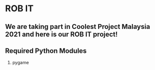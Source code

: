 # ROB IT 

## We are taking part in Coolest Project Malaysia 2021 and here is our ROB IT project!
## Required Python Modules

1. pygame
